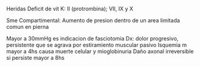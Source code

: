 
Heridas
Deficit de vit K: II (protrombina); VII, IX y X

Sme Compartimental:
Aumento de presion dentro de un area limitada
comun en pierna

Mayor a 30mmHg es indicacion de fasciotomia
Dx: dolor progresivo, persistente que se agrava por estiramiento muscular pasivo
Isquemia m mayor a 4hs causa muerte celular y mioglobinuria
Daño axonal irreversible si persiste mayor a 8hs